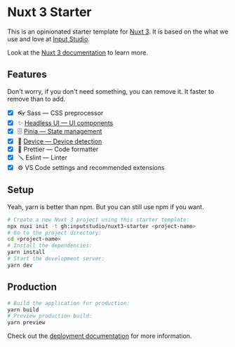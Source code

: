 # Nuxt 3 Starter

This is an opinionated starter template for [Nuxt 3](https://nuxt.com). It is based on the what we use and love at [Input Studio](https://inputstudio.co).

Look at the [Nuxt 3 documentation](https://nuxt.com/docs/getting-started/introduction) to learn more.

## Features

Don't worry, if you don't need something, you can remove it. It faster to remove than to add.

- [x] 👓 Sass — CSS preprocessor
- [x] ✨ [Headless UI — UI components](https://headlessui.dev)
- [x] 🗄️ [Pinia — State management](https://pinia.vuejs.org)
- [x] 📱 [Device — Device detection](https://nuxt.com/modules/device)
- [x] 🧹 Prettier — Code formatter
- [x] 🪛 Eslint — Linter
- [x] ⚙️ VS Code settings and recommended extensions

## Setup

Yeah, yarn is better than npm. But you can still use npm if you want.

```bash
# Create a new Nuxt 3 project using this starter template:
npx nuxi init -t gh:inputstudio/nuxt3-starter <project-name>
# Go to the project directory:
cd <project-name>
# Install the dependencies:
yarn install
# Start the development server:
yarn dev
```

## Production

```bash
# Build the application for production:
yarn build
# Preview production build:
yarn preview
```

Check out the [deployment documentation](https://nuxt.com/docs/getting-started/deployment) for more information.

